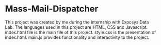 # Mass-Mail-Dispatcher
This project was created by me during the internship with Exposys Data Lab. 
The languages used in this project are HTML, CSS and Javascript.
index.html file is the main file of this project.
style.css is the presentation of index.html.
main.js provides  functionality and interactivity to the project.



